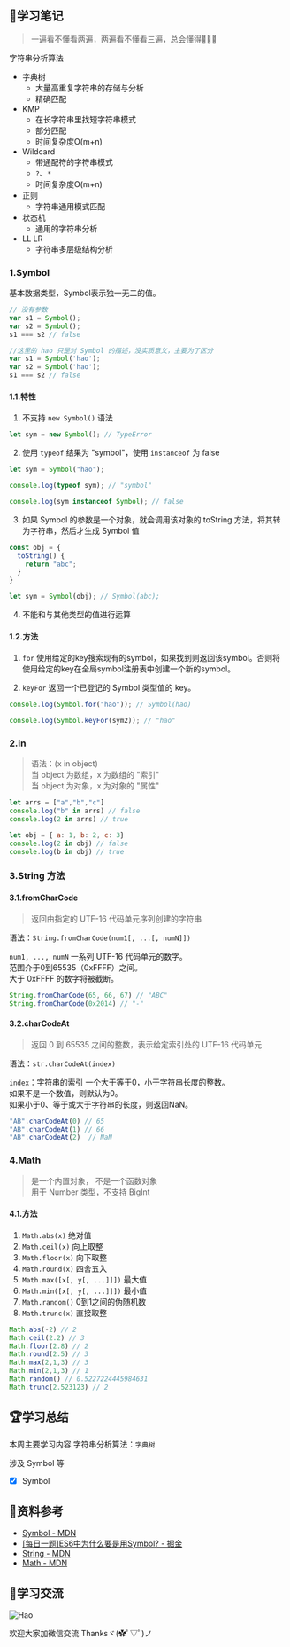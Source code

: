 ## :pushpin:学习笔记

>一遍看不懂看两遍，两遍看不懂看三遍，总会懂得:rainbow::rainbow::rainbow:  

 字符串分析算法

- 字典树
  - 大量高重复字符串的存储与分析
  - 精确匹配
- KMP
  - 在长字符串里找短字符串模式
  - 部分匹配
  - 时间复杂度O(m+n)
- Wildcard
  - 带通配符的字符串模式
  - `?`、`*`
  - 时间复杂度O(m+n)
- 正则
  - 字符串通用模式匹配
- 状态机
  - 通用的字符串分析
- LL LR
  - 字符串多层级结构分析

### 1.Symbol

基本数据类型，Symbol表示独一无二的值。
```javascript
// 没有参数
var s1 = Symbol();
var s2 = Symbol();
s1 === s2 // false

//这里的 hao 只是对 Symbol 的描述，没实质意义，主要为了区分
var s1 = Symbol('hao');
var s2 = Symbol('hao');
s1 === s2 // false
```
#### 1.1.特性

1. 不支持 `new Symbol()` 语法
```javascript
let sym = new Symbol(); // TypeError
```

2. 使用 `typeof` 结果为 "symbol"，使用 `instanceof` 为 false
```javascript
let sym = Symbol("hao");

console.log(typeof sym); // "symbol"

console.log(sym instanceof Symbol); // false
```

3. 如果 Symbol 的参数是一个对象，就会调用该对象的 toString 方法，将其转为字符串，然后才生成 Symbol 值
```javascript
const obj = {
  toString() {
    return "abc";
  }
}

let sym = Symbol(obj); // Symbol(abc); 
```

4. 不能和与其他类型的值进行运算

#### 1.2.方法

1. `for`
使用给定的key搜索现有的symbol，如果找到则返回该symbol。否则将使用给定的key在全局symbol注册表中创建一个新的symbol。

2. `keyFor`
返回一个已登记的 Symbol 类型值的 key。

```javascript
console.log(Symbol.for("hao")); // Symbol(hao)

console.log(Symbol.keyFor(sym2)); // "hao"
```

### 2.in

>语法：(x in object)  
>当 object 为数组，x 为数组的 "索引"  
>当 object 为对象，x 为对象的 "属性"  

```javascript
let arrs = ["a","b","c"]
console.log("b" in arrs) // false
console.log(2 in arrs) // true

let obj = { a: 1, b: 2, c: 3}
console.log(2 in obj) // false
console.log(b in obj) // true
```

### 3.String 方法

#### 3.1.fromCharCode

>返回由指定的 UTF-16 代码单元序列创建的字符串  

语法：`String.fromCharCode(num1[, ...[, numN]])`

`num1, ..., numN` 一系列 UTF-16 代码单元的数字。  
范围介于0到65535（0xFFFF）之间。  
大于 0xFFFF 的数字将被截断。

```javascript
String.fromCharCode(65, 66, 67) // "ABC"
String.fromCharCode(0x2014) // "-"
```

#### 3.2.charCodeAt

>返回 0 到 65535 之间的整数，表示给定索引处的 UTF-16 代码单元  

语法：`str.charCodeAt(index)`  

`index`：字符串的索引
一个大于等于0，小于字符串长度的整数。  
如果不是一个数值，则默认为0。  
如果小于0、等于或大于字符串的长度，则返回NaN。  

```javascript
"AB".charCodeAt(0) // 65
"AB".charCodeAt(1) // 66
"AB".charCodeAt(2)  // NaN
```

### 4.Math

>是一个内置对象，
>不是一个函数对象  
>用于 Number 类型，不支持 BigInt  

#### 4.1.方法

1. `Math.abs(x)` 绝对值
2. `Math.ceil(x)` 向上取整
3. `Math.floor(x)` 向下取整
4. `Math.round(x)` 四舍五入
5. `Math.max([x[, y[, ...]]])` 最大值
6. `Math.min([x[, y[, ...]]])` 最小值
7. `Math.random()` 0到1之间的伪随机数
8. `Math.trunc(x)` 直接取整

```javascript
Math.abs(-2) // 2
Math.ceil(2.2) // 3
Math.floor(2.8) // 2
Math.round(2.5) // 3
Math.max(2,1,3) // 3
Math.min(2,1,3) // 1
Math.random() // 0.5227224445984631
Math.trunc(2.523123) // 2
```
  
  
## :trophy:学习总结

本周主要学习内容 字符串分析算法：`字典树`  

涉及 Symbol 等  

- [x] Symbol
  
  
## :sunflower:资料参考

- <a href="https://developer.mozilla.org/zh-CN/docs/Web/JavaScript/Reference/Global_Objects/Symbol">Symbol - MDN</a>
- <a href="https://juejin.cn/post/6909492639842697229">[每日一题]ES6中为什么要是用Symbol? - 掘金</a>
- <a href="https://developer.mozilla.org/zh-CN/docs/Web/JavaScript/Reference/Global_Objects/String">String - MDN</a>
- <a href="https://developer.mozilla.org/zh-CN/docs/Web/JavaScript/Reference/Global_Objects/Math">Math - MDN</a>
    
  
## :gift_heart:学习交流

![Hao](https://haoer.oss-cn-hangzhou.aliyuncs.com/hao.jpg)

欢迎大家加微信交流 Thanksヾ(✿ﾟ▽ﾟ)ノ
  
  